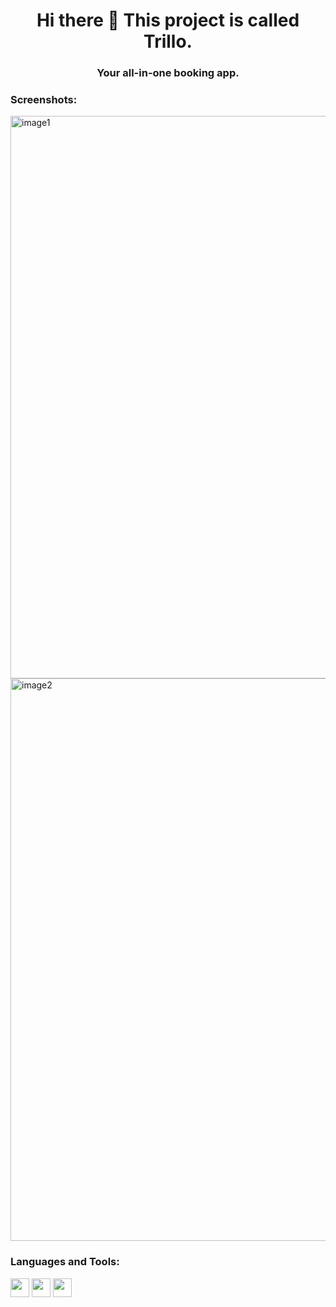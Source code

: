 <h1 align="center">Hi there 👋 This project is called Trillo.</h1>
<h3 align="center">Your all-in-one booking app.</h3>

<h3 align="left">Screenshots:</h3>
<img src="https://drive.google.com/uc?id=1b9z-a6bwAyDWStWtb6VogCAv_l2i0a4B " alt="image1" width="900">
<img src="https://drive.google.com/uc?id=13oouV6MJeTA4pQiEaUQSmglUQ5B-axiW" alt="image2" width="900">

<h3 align="left">Languages and Tools:</h3>
<p align="left"> 
    <img src="https://img.shields.io/badge/-HTML-E34F26?logo=html5&logoColor=black&labelColor=#E34F26" height="30" />
    <img src="https://img.shields.io/badge/-CSS-1572B6?logo=css3&logoColor=black&labelColor=#1572B6" height="30" />
    <img src="https://img.shields.io/badge/-Sass-CC6699?logo=sass&logoColor=black&labelColor=#CC6699" height="30" />
</p>
